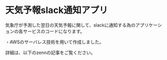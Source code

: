 # 天気予報slack通知アプリ

気象庁が予測した翌日の天気予報に関して、slackに通知する為のアプリケーションの各サービスのコードになります。

・AWSのサーバレス技術を用いて作成しました。


詳細は、以下のzennの記事をご覧ください。

